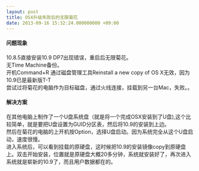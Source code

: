 ```yaml
---
layout: post
title: OSX升级失败后的无限菊花
date: 2013-09-16 15:32:24.000000000 +09:00
---
```


#### 问题现象  
10.8.5直接安装10.9 DP7出现错误，重启后无限菊花。  
无Time Machine备份。  
开机Command+R 通过磁盘管理工具Reinstall a new copy of OS X无效，因为10.9已是最新版T-T  
尝试过将菊花的电脑作为目标磁盘，通过火线连接，挂载到另一台Mac，失败。。  

#### 解决方案  
在其他电脑上制作了一个U盘系统盘（就是将一个完成OSX安装到了U盘),这个比较简单，就是要把U盘设置为GUID分区表，然后将10.9的安装到上边。  
然后在菊花的电脑的上开机按Option，选择U盘启动。因为系统完全从这个U盘启动，速度很慢。  
进入系统后，可以看到挂载的原硬盘，这时候把10.9的安装镜像copy到原硬盘上。双击开始安装，位置就是原硬盘大概20多分钟，系统就安装好了，再次进入系统就是崭新的10.9了，而且用户数据都在的。  